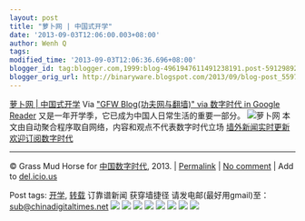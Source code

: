 ```yaml
---
layout: post
title: "萝卜网 | 中国式开学"
date: '2013-09-03T12:06:00.003+08:00'
author: Wenh Q
tags:
modified_time: '2013-09-03T12:06:36.696+08:00'
blogger_id: tag:blogger.com,1999:blog-4961947611491238191.post-5912989249174492905
blogger_orig_url: http://binaryware.blogspot.com/2013/09/blog-post_5597.html
---
```

[
萝卜网 |
中国式开学](http://feedproxy.google.com/~r/chinagfwblog/~3/_AF21Av0RcU/)
Via ["GFW Blog(功夫网与翻墙)" via 数字时代 in Google
Reader](https://www.blogger.com/blogger.g?blogID=4961947611491238191&pli=1)
又是一年开学季，它已成为中国人日常生活的重要一部分。
![萝卜网](http://h.90g.org/files/2013/09/02/6c46116a51552204d36a7bb9a96cbc3b.jpg)
本文由自动聚合程序取自网络，内容和观点不代表数字时代立场
[墙外新闻实时更新 欢迎订阅数字时代](http://eepurl.com/mstlf)

* * * * *

© Grass Mud Horse for
[中国数字时代](http://chinadigitaltimes.net/chinese), 2013. |
[Permalink](http://chinadigitaltimes.net/chinese/2013/09/%E8%90%9D%E5%8D%9C%E7%BD%91-%E4%B8%AD%E5%9B%BD%E5%BC%8F%E5%BC%80%E5%AD%A6/)
| [No
comment](http://chinadigitaltimes.net/chinese/2013/09/%E8%90%9D%E5%8D%9C%E7%BD%91-%E4%B8%AD%E5%9B%BD%E5%BC%8F%E5%BC%80%E5%AD%A6/#comments)
| Add to
[del.icio.us](http://del.icio.us/post?url=http://chinadigitaltimes.net/chinese/2013/09/%E8%90%9D%E5%8D%9C%E7%BD%91-%E4%B8%AD%E5%9B%BD%E5%BC%8F%E5%BC%80%E5%AD%A6/&title=%E8%90%9D%E5%8D%9C%E7%BD%91%20%7C%20%E4%B8%AD%E5%9B%BD%E5%BC%8F%E5%BC%80%E5%AD%A6)

 Post tags:
[开学](http://chinadigitaltimes.net/chinese/tag/%E5%BC%80%E5%AD%A6/?category=10466),
[转载](http://chinadigitaltimes.net/chinese/tag/%E8%BD%AC%E8%BD%BD/?category=10466)
 订靠谱新闻 获穿墙捷径
请发电邮(最好用gmail)至：sub@chinadigitaltimes.net
[![](http://feeds.feedburner.com/~ff/chinagfwblog?d=yIl2AUoC8zA)](http://feeds.feedburner.com/~ff/chinagfwblog?a=_AF21Av0RcU:K9TIqUG_9to:yIl2AUoC8zA)
[![](http://feeds.feedburner.com/~ff/chinagfwblog?i=_AF21Av0RcU:K9TIqUG_9to:-BTjWOF_DHI)](http://feeds.feedburner.com/~ff/chinagfwblog?a=_AF21Av0RcU:K9TIqUG_9to:-BTjWOF_DHI)
[![](http://feeds.feedburner.com/~ff/chinagfwblog?i=_AF21Av0RcU:K9TIqUG_9to:F7zBnMyn0Lo)](http://feeds.feedburner.com/~ff/chinagfwblog?a=_AF21Av0RcU:K9TIqUG_9to:F7zBnMyn0Lo)
[![](http://feeds.feedburner.com/~ff/chinagfwblog?i=_AF21Av0RcU:K9TIqUG_9to:V_sGLiPBpWU)](http://feeds.feedburner.com/~ff/chinagfwblog?a=_AF21Av0RcU:K9TIqUG_9to:V_sGLiPBpWU)
[![](http://feeds.feedburner.com/~ff/chinagfwblog?d=qj6IDK7rITs)](http://feeds.feedburner.com/~ff/chinagfwblog?a=_AF21Av0RcU:K9TIqUG_9to:qj6IDK7rITs)
[![](http://feeds.feedburner.com/~ff/chinagfwblog?d=l6gmwiTKsz0)](http://feeds.f%20%20%20eedburner.com/~ff/chinagfwblog?a=_AF21Av0RcU:K9TIqUG_9to:l6gmwiTKsz0)
[![](http://feeds.feedburner.com/~ff/chinagfwblog?i=_AF21Av0RcU:K9TIqUG_9to:gIN9vFwOqvQ)](http://feeds.feedburner.com/~ff/chinagfwblog?a=_AF21Av0RcU:K9TIqUG_9to:gIN9vFwOqvQ)
[![](http://feeds.feedburner.com/~ff/chinagfwblog?d=TzevzKxY174)](http://feeds.feedburner.com/~ff/chinagfwblog?a=_AF21Av0RcU:K9TIqUG_9to:TzevzKxY174)
